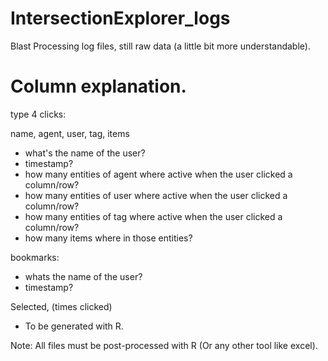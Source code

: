 # IntersectionExplorer_logs

Blast Processing log files, still raw data (a little bit more understandable).

# Column explanation.

type 4 clicks:

name, agent, user, tag, items

- what's the name of the user?
- timestamp?
- how many entities of agent where active when the user clicked a column/row?
- how many entities of user  where active when the user clicked a column/row?
- how many entities of tag   where active when the user clicked a column/row?
- how many items where in those entities?

bookmarks:

- whats the name of the user?
- timestamp?

Selected, (times clicked)

- To be generated with R.

Note: All files must be post-processed with R (Or any other tool like excel).
